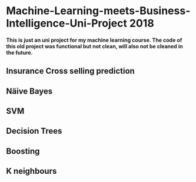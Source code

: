 # Machine-Learning-meets-Business-Intelligence-Uni-Project 2018
#### This is just an uni project for my machine learning course. The code of this old project was functional but not clean, will also not be cleaned in the future.
## Insurance Cross selling prediction 
## Näive Bayes
## SVM
## Decision Trees 
## Boosting 
## K neighbours 
